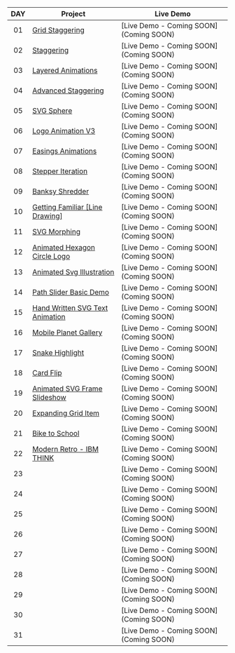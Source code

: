 |  DAY  | Project | Live Demo |
| :-: | --------------------------------------------------------------------------------------------------------------------------- | --------------------------------------------------------------------------------- |
| 01  | [Grid Staggering](https://github.com/JMBoulos12/animejs/tree/main/grid-staggering) | [Live Demo - Coming SOON](Coming SOON) |
| 02  | [Staggering](https://github.com/JMBoulos12/animejs/tree/main/staggering) | [Live Demo - Coming SOON](Coming SOON) |
| 03  | [Layered Animations](https://github.com/JMBoulos12/animejs/tree/main/layered-animations) | [Live Demo - Coming SOON](Coming SOON) |
| 04  | [Advanced Staggering](https://github.com/JMBoulos12/animejs/tree/main/advanced-staggering) | [Live Demo - Coming SOON](Coming SOON) |
| 05  | [SVG Sphere](https://github.com/JMBoulos12/animejs/tree/main/svg-sphere) | [Live Demo - Coming SOON](Coming SOON) |
| 06  | [Logo Animation V3](https://github.com/JMBoulos12/animejs/tree/main/logo-animation-v3) | [Live Demo - Coming SOON](Coming SOON) |
| 07  | [Easings Animations](https://github.com/JMBoulos12/animejs/tree/main/easings-animations) | [Live Demo - Coming SOON](Coming SOON) |
| 08  | [Stepper Iteration](https://github.com/JMBoulos12/animejs/tree/main/stepper-iteration) | [Live Demo - Coming SOON](Coming SOON) |
| 09  | [Banksy Shredder](https://github.com/JMBoulos12/animejs/tree/main/banksy-shredder) | [Live Demo - Coming SOON](Coming SOON) |
| 10  | [Getting Familiar [Line Drawing]](https://github.com/JMBoulos12/animejs/tree/main/getting-familiar) | [Live Demo - Coming SOON](Coming SOON) |
| 11  | [SVG Morphing](https://github.com/JMBoulos12/animejs/tree/main/svg-morphing) | [Live Demo - Coming SOON](Coming SOON) |
| 12  | [Animated Hexagon Circle Logo](https://github.com/JMBoulos12/animejs/tree/main/animated-hexagon-circle-logo) | [Live Demo - Coming SOON](Coming SOON) |
| 13  | [Animated Svg Illustration](https://github.com/JMBoulos12/animejs/tree/main/animated-svg-illustration) | [Live Demo - Coming SOON](Coming SOON) |
| 14  | [Path Slider Basic Demo](https://github.com/JMBoulos12/animejs/tree/main/path-slider-basic-demo) | [Live Demo - Coming SOON](Coming SOON) |
| 15  | [Hand Written SVG Text Animation](https://github.com/JMBoulos12/animejs/tree/main/hand-written-svg-text-animation) | [Live Demo - Coming SOON](Coming SOON) |
| 16  | [Mobile Planet Gallery](https://github.com/JMBoulos12/animejs/tree/main/mobile-planet-gallery) | [Live Demo - Coming SOON](Coming SOON) |
| 17  | [Snake Highlight](https://github.com/JMBoulos12/animejs/tree/main/snake-highlight) | [Live Demo - Coming SOON](Coming SOON) |
| 18  | [Card Flip](https://github.com/JMBoulos12/animejs/tree/main/card-flip) | [Live Demo - Coming SOON](Coming SOON) |
| 19  | [Animated SVG Frame Slideshow](https://github.com/JMBoulos12/animejs/tree/main/animated-frame-slideshow) | [Live Demo - Coming SOON](Coming SOON) |
| 20  | [Expanding Grid Item](https://github.com/JMBoulos12/animejs/tree/main/expanding-grid-item) | [Live Demo - Coming SOON](Coming SOON) |
| 21  | [Bike to School](https://github.com/JMBoulos12/animejs/tree/main/bike-to-school) | [Live Demo - Coming SOON](Coming SOON) |
| 22  | [Modern Retro - IBM THINK](https://github.com/JMBoulos12/animejs/tree/main/modern-retro) | [Live Demo - Coming SOON](Coming SOON) |
| 23  | []() | [Live Demo - Coming SOON](Coming SOON) |
| 24  | []() | [Live Demo - Coming SOON](Coming SOON) |
| 25  | []() | [Live Demo - Coming SOON](Coming SOON) |
| 26  | []() | [Live Demo - Coming SOON](Coming SOON) |
| 27  | []() | [Live Demo - Coming SOON](Coming SOON) |
| 28  | []() | [Live Demo - Coming SOON](Coming SOON) |
| 29  | []() | [Live Demo - Coming SOON](Coming SOON) |
| 30  | []() | [Live Demo - Coming SOON](Coming SOON) |
| 31  | []() | [Live Demo - Coming SOON](Coming SOON) |
